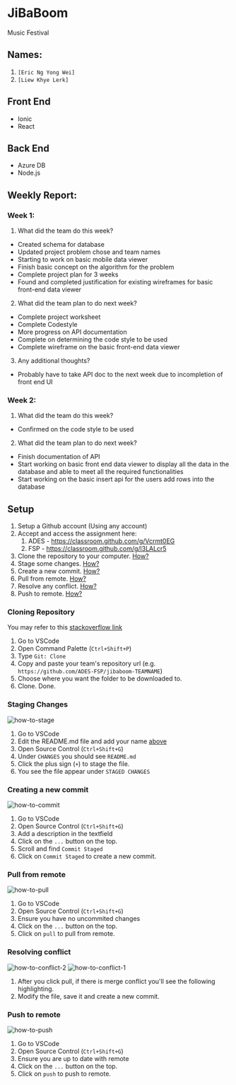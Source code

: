 # JiBaBoom

Music Festival

## Names:

1. `[Eric Ng Yong Wei]`
2. `[Liew Khye Lerk]`

## Front End
- Ionic
- React

## Back End
- Azure DB
- Node.js

## Weekly Report:
### Week 1:
1. What did the team do this week?
- Created schema for database
- Updated project problem chose and team names
- Starting to work on basic mobile data viewer
- Finish basic concept on the algorithm for the problem
- Complete project plan for 3 weeks
- Found and completed justification for existing wireframes for basic front-end data viewer
	
2. What did the team plan to do next week? 
- Complete project worksheet
- Complete Codestyle
- More progress on API documentation
- Complete on determining the code style to be used
- Complete wireframe on the basic front-end data viewer 

3. Any additional thoughts?
- Probably have to take API doc to the next week due to incompletion of front end UI 

### Week 2:
1. What did the team do this week?
- Confirmed on the code style to be used

2. What did the team plan to do next week?
- Finish documentation of API
- Start working on basic front end data viewer to display all the data in the database and able to meet all the required functionalities
- Start working on the basic insert api for the users add rows into the database

## Setup

1. Setup a Github account (Using any account)
2. Accept and access the assignment here: 
    1. ADES - https://classroom.github.com/g/Vcrmt0EG
    2. FSP - https://classroom.github.com/g/l3LALcr5
3. Clone the repository to your computer. [How?](#cloning-repository)
4. Stage some changes. [How?](#staging-changes)
5. Create a new commit. [How?](#creating-a-new-commit)
6. Pull from remote. [How?](#pull-from-remote)
7. Resolve any conflict. [How?](#resolving-conflict)
8. Push to remote. [How?](#push-to-remote)

### Cloning Repository

You may refer to this [stackoverflow link](https://stackoverflow.com/questions/38307647/clone-github-repository-in-vscode/38326710)

1. Go to VSCode
2. Open Command Palette (`Ctrl+Shift+P`)
3. Type `Git: Clone`
4. Copy and paste your team's repository url (e.g. `https://github.com/ADES-FSP/jibaboom-TEAMNAME`)
5. Choose where you want the folder to be downloaded to.
6. Clone. Done.

### Staging Changes

![how-to-stage](assets/how-to-stage.png)

1. Go to VSCode
2. Edit the README.md file and add your name [above](#names)
3. Open Source Control (`Ctrl+Shift+G`)
4. Under `CHANGES` you should see `README.md`
5. Click the plus sign (`+`) to stage the file.
6. You see the file appear under `STAGED CHANGES`

### Creating a new commit

![how-to-commit](assets/how-to-commit.png)

1. Go to VSCode
2. Open Source Control (`Ctrl+Shift+G`)
3. Add a description in the textfield
4. Click on the `...` button on the top.
5. Scroll and find `Commit Staged`
6. Click on `Commit Staged` to create a new commit.

### Pull from remote

![how-to-pull](assets/how-to-pull.png)

1. Go to VSCode
2. Open Source Control (`Ctrl+Shift+G`)
3. Ensure you have no uncommited changes
4. Click on the `...` button on the top.
5. Click on `pull` to pull from remote.

### Resolving conflict

![how-to-conflict-2](assets/how-to-conflict-2.png)
![how-to-conflict-1](assets/how-to-conflict-1.png)

1. After you click pull, if there is merge conflict you'll see the following highlighting.
2. Modify the file, save it and create a new commit.

### Push to remote

![how-to-push](assets/how-to-push.png)

1. Go to VSCode
2. Open Source Control (`Ctrl+Shift+G`)
3. Ensure you are up to date with remote
4. Click on the `...` button on the top.
5. Click on `push` to push to remote.
